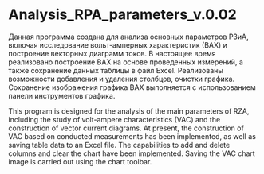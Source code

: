 # Analysis_RPA_parameters_v.0.02

Данная программа создана для анализа основных параметров РЗиА, включая исследование вольт-амперных характеристик (ВАХ) и построение векторных диаграмм токов. 
В настоящее время реализовано построение ВАХ на основе проведенных измерений, а также сохранение данных таблицы в файл Excel. 
Реализованы возможности добавления и удаления столбцов, очистки графика. Сохранение изображения графика ВАХ выполняется с использованием панели инструментов графика.

This program is designed for the analysis of the main parameters of RZA, including the study of volt-ampere characteristics (VAC) and the construction of vector current diagrams.
At present, the construction of VAC based on conducted measurements has been implemented, as well as saving table data to an Excel file.
The capabilities to add and delete columns and clear the chart have been implemented. Saving the VAC chart image is carried out using the chart toolbar.
